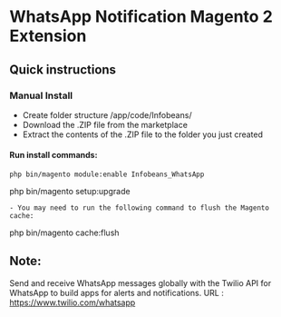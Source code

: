 # WhatsApp Notification Magento 2 Extension

## Quick instructions

### Manual Install
- Create folder structure /app/code/Infobeans/
- Download the .ZIP file from the marketplace
- Extract the contents of the .ZIP file to the folder you just created

#### Run install commands:
```
php bin/magento module:enable Infobeans_WhatsApp
```
php bin/magento setup:upgrade
```
- You may need to run the following command to flush the Magento cache:
```
php bin/magento cache:flush


## Note: 
Send and receive WhatsApp messages globally with the Twilio API for WhatsApp to build apps for alerts and notifications.
URL : https://www.twilio.com/whatsapp
